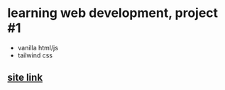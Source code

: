 ﻿# learning web development, project #1
- vanilla html/js
- tailwind css

## [site link](https://annieyl.github.io/bread.io/)
